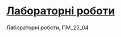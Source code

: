 # [Лабораторні роботи](https://yurii-Hubych.github.io/Web_programming_23_04/ "Site on GitHub Pages")
Лабораторні роботи, ПМ_23_04